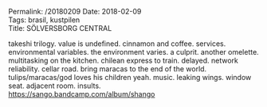 Permalink: /20180209
Date: 2018-02-09  
Tags: brasil, kustpilen  
Title: SÖLVERSBORG CENTRAL  
  
takeshi trilogy. value is undefined. cinnamon and coffee. services. environmental variables. the environment varies. a culprit. another omelette. multitasking on the kitchen. chilean express to train. delayed. network reliability. cellar road. bring maracas to the end of the world. tulips/maracas/god loves his children yeah. music. leaking wings. window seat. adjacent room. insults.  
<https://sango.bandcamp.com/album/shango>  
